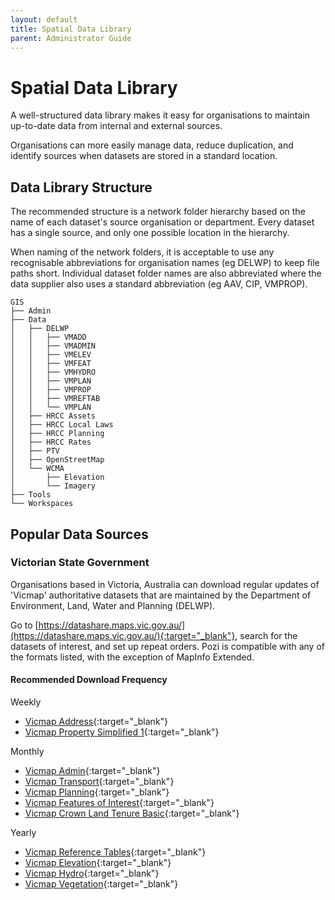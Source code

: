 ```yaml
---
layout: default
title: Spatial Data Library
parent: Administrator Guide
---
```


# Spatial Data Library

A well-structured data library makes it easy for organisations to maintain up-to-date data from internal and external sources.

Organisations can more easily manage data, reduce duplication, and identify sources when datasets are stored in a standard location.

## Data Library Structure

The recommended structure is a network folder hierarchy based on the name of each dataset's source organisation or department. Every dataset has a single source, and only one possible location in the hierarchy.

When naming of the network folders, it is acceptable to use any recognisable abbreviations for organisation names (eg DELWP) to keep file paths short. Individual dataset folder names are also abbreviated where the data supplier also uses a standard abbreviation (eg AAV, CIP, VMPROP).

```
GIS
├── Admin
├── Data
│   ├── DELWP
│   │   ├── VMADD
│   │   ├── VMADMIN
│   │   ├── VMELEV
│   │   ├── VMFEAT
│   │   ├── VMHYDRO
│   │   ├── VMPLAN
│   │   ├── VMPROP
│   │   ├── VMREFTAB
│   │   └── VMPLAN
│   ├── HRCC Assets
│   ├── HRCC Local Laws
│   ├── HRCC Planning 
│   ├── HRCC Rates
│   ├── PTV
│   ├── OpenStreetMap
│   └── WCMA
│       ├── Elevation
│       └── Imagery
├── Tools
└── Workspaces
```

## Popular Data Sources

### Victorian State Government

Organisations based in Victoria, Australia can download regular updates of 'Vicmap' authoritative datasets that are maintained by the Department of Environment, Land, Water and Planning (DELWP).

Go to [https://datashare.maps.vic.gov.au/](https://datashare.maps.vic.gov.au/){:target="_blank"}, search for the datasets of interest, and set up repeat orders. Pozi is compatible with any of the formats listed, with the exception of MapInfo Extended.

#### Recommended Download Frequency

Weekly

- [Vicmap Address](https://datashare.maps.vic.gov.au/search?q=uuid%3Db9e9146d-8378-5c37-b6cd-63e3a8d05d02){:target="_blank"}
- [Vicmap Property Simplified 1](https://datashare.maps.vic.gov.au/search?q=uuid%3Da752b99e-baee-502e-a58b-7d15fa6c57cd){:target="_blank"}

Monthly

- [Vicmap Admin](https://datashare.maps.vic.gov.au/search?q=uuid%3D1553f19f-3b03-5e40-924e-6355eb9a3f89){:target="_blank"}
- [Vicmap Transport](https://datashare.maps.vic.gov.au/search?q=uuid%3D8970aa3a-c4af-55bb-afeb-63d3e89bbd69){:target="_blank"}
- [Vicmap Planning](https://datashare.maps.vic.gov.au/search?q=uuid%3Da0678401-c119-5f54-9107-e81ce1218e5c){:target="_blank"}
- [Vicmap Features of Interest](https://datashare.maps.vic.gov.au/search?q=uuid%3Dd257574b-6630-51f1-a53e-a9a23c0de1c8){:target="_blank"}
- [Vicmap Crown Land Tenure Basic](https://datashare.maps.vic.gov.au/search?q=uuid%3D862f83b9-2fd5-5748-92e8-7a11e27fc131){:target="_blank"}

Yearly

- [Vicmap Reference Tables](https://datashare.maps.vic.gov.au/search?q=uuid%3Db83285a2-0355-5b2d-8dcd-fe56438b7e89){:target="_blank"}
- [Vicmap Elevation](https://datashare.maps.vic.gov.au/search?q=uuid%3D91b4951f-4cef-5768-a412-3a64679ee627){:target="_blank"}
- [Vicmap Hydro](https://datashare.maps.vic.gov.au/search?q=uuid%3D23a264f2-d5aa-5b73-95a2-812454053147){:target="_blank"}
- [Vicmap Vegetation](https://datashare.maps.vic.gov.au/search?q=uuid%3D68360f70-5737-51f8-9f8c-70a764d01aa5){:target="_blank"}
